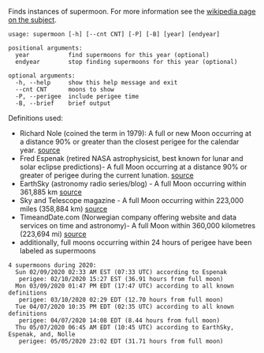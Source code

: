 Finds instances of supermoon.  For more information see the [wikipedia page on the subject](https://en.wikipedia.org/wiki/Supermoon).
```
usage: supermoon [-h] [--cnt CNT] [-P] [-B] [year] [endyear]

positional arguments:
  year           find supermoons for this year (optional)
  endyear        stop finding supermoons for this year (optional)

optional arguments:
  -h, --help     show this help message and exit
  --cnt CNT      moons to show
  -P, --perigee  include perigee time
  -B, --brief    brief output
```

Definitions used:
* Richard Nole (coined the term in 1979): A full or new Moon occurring at a 
  distance 90% or greater than the closest perigee for the calendar year.
  [source](https://www.astropro.com/features/tables/cen21ce/suprmoon.html)
* Fred Espenak (retired NASA astrophysicist, best known for lunar and solar 
  eclipse predictions)- A full Moon occurring at a distance 90% or greater 
  of perigee during the current lunation.
  [source](http://astropixels.com/ephemeris/moon/fullperigee2001.html)
* EarthSky (astronomy radio series/blog) - A full Moon occurring within 361,885 km
  [source](http://earthsky.org/astronomy-essentials/why-experts-disagree-on-what-makes-a-supermoon#nolle)
* Sky and Telescope magazine - A full Moon occurring within 223,000 miles (358,884 km)
  [source](https://skyandtelescope.org/observing/what-is-a-supermoon/)
* TimeandDate.com (Norwegian company offering website and data services on 
  time and astronomy)- A full Moon within 360,000 kilometres (223,694 mi) 
  [source](https://www.timeanddate.com/astronomy/moon/super-full-moon.html)
* additionally, full moons occurring within 24 hours of perigee have been labeled as supermoons    
```
4 supermoons during 2020:
  Sun 02/09/2020 02:33 AM EST (07:33 UTC) according to Espenak
   perigee: 02/10/2020 15:27 EST (36.91 hours from full moon)
  Mon 03/09/2020 01:47 PM EDT (17:47 UTC) according to all known definitions
   perigee: 03/10/2020 02:29 EDT (12.70 hours from full moon)
  Tue 04/07/2020 10:35 PM EDT (02:35 UTC) according to all known definitions
   perigee: 04/07/2020 14:08 EDT (8.44 hours from full moon)
  Thu 05/07/2020 06:45 AM EDT (10:45 UTC) according to EarthSky, Espenak, and, Nolle
   perigee: 05/05/2020 23:02 EDT (31.71 hours from full moon)
```
